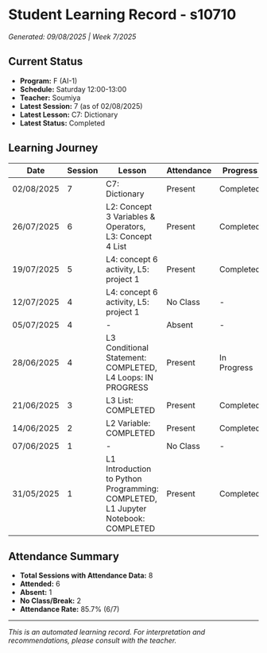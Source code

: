 # Student Learning Record - s10710
*Generated: 09/08/2025 | Week 7/2025*

## Current Status
- **Program:** F (AI-1)
- **Schedule:** Saturday 12:00-13:00  
- **Teacher:** Soumiya
- **Latest Session:** 7 (as of 02/08/2025)
- **Latest Lesson:** C7: Dictionary
- **Latest Status:** Completed

## Learning Journey
| Date | Session | Lesson | Attendance | Progress |
|------|---------|--------|------------|----------|
| 02/08/2025 | 7 | C7: Dictionary | Present | Completed |
| 26/07/2025 | 6 | L2: Concept 3 Variables & Operators, L3: Concept 4 List | Present | Completed |
| 19/07/2025 | 5 | L4: concept 6 activity, L5: project 1 | Present | Completed |
| 12/07/2025 | 4 | L4: concept 6 activity, L5: project 1 | No Class | - |
| 05/07/2025 | 4 | - | Absent | - |
| 28/06/2025 | 4 | L3 Conditional Statement: COMPLETED, L4 Loops: IN PROGRESS | Present | In Progress |
| 21/06/2025 | 3 | L3 List: COMPLETED | Present | Completed |
| 14/06/2025 | 2 | L2 Variable: COMPLETED | Present | Completed |
| 07/06/2025 | 1 | - | No Class | - |
| 31/05/2025 | 1 | L1 Introduction to Python Programming: COMPLETED, L1 Jupyter Notebook: COMPLETED | Present | Completed |

## Attendance Summary
- **Total Sessions with Attendance Data:** 8
- **Attended:** 6
- **Absent:** 1
- **No Class/Break:** 2
- **Attendance Rate:** 85.7% (6/7)

---
*This is an automated learning record. For interpretation and recommendations, please consult with the teacher.*
